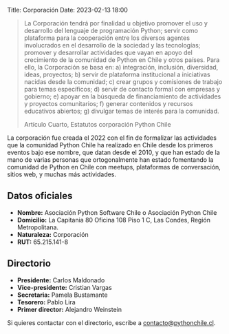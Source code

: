 Title: Corporación
Date: 2023-02-13 18:00

> La Corporación tendrá por finalidad u objetivo promover el uso y desarrollo del
> lenguaje de programación Python; servir como plataforma para la cooperación
> entre los diversos agentes involucrados en el desarrollo de la sociedad y las
> tecnologías; promover y desarrollar actividades que vayan en apoyo del
> crecimiento de la comunidad de Python en Chile y   otros países. Para ello, la
> Corporación se basa en:   a) integración, inclusión, diversidad, ideas,
> proyectos; b) servir de plataforma institucional a iniciativas nacidas desde la
> comunidad; c) crear grupos y comisiones de trabajo para temas específicos; d)
> servir de contacto formal con empresas y gobierno; e) apoyar en la búsqueda de
> financiamiento de actividades y proyectos comunitarios; f) generar contenidos
> y recursos educativos abiertos; g) divulgar temas de interés para la comunidad.
>
> Artículo Cuarto, Estatutos corporación Python Chile

La corporación fue creada el 2022 con el fin de formalizar las actividades
que la comunidad Python Chile ha realizado en Chile desde los primeros
eventos bajo ese nombre, que datan desde el 2010, y que han estado de la mano
de varias personas que ortogonalmente han estado fomentando la comunidad
de Python en Chile con meetups, plataformas de conversación, sitios web, y muchas más
actividades.

## Datos oficiales

* **Nombre:** Asociación Python Software Chile o Asociación Python Chile
* **Domicilio:** La Capitania 80 Oficina 108 Piso 1 C, Las Condes, Región Metropolitana.
* **Naturaleza:** Corporación
* **RUT:** 65.215.141-8

## Directorio

* **Presidente:** Carlos Maldonado
* **Vice-presidente:** Cristian Vargas
* **Secretaria:** Pamela Bustamante
* **Tesorero:** Pablo Lira
* **Primer director:** Alejandro Weinstein

Si quieres contactar con el directorio, escribe
a [contacto@pythonchile.cl](mailto:contacto@pythonchile.cl).
